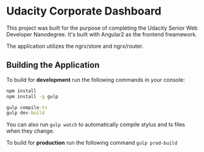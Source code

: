 # Udacity Corporate Dashboard

This project was built for the purpose of completing the Udacity Senior Web Developer Nanodegree. It's built with Angular2 as the frontend freamework.

The application utilizes the ngrx/store and ngrx/router.

## Building the Application

To build for **development** run the following commands in your console:

```cmd
npm install 
npm install -g gulp 

gulp compile-ts
gulp dev-build
```

You can also run `gulp watch` to automatically compile stylus and ts files when they change. 

To build for **production** run the following command `gulp prod-build`